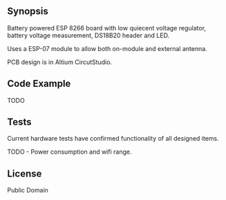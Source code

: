 ## Synopsis

Battery powered ESP 8266 board with low quiecent voltage regulator, battery voltage measurement, DS18B20 header and LED.

Uses a ESP-07 module to allow both on-module and external antenna.

PCB design is in Altium CircutStudio.

## Code Example

TODO

## Tests

Current hardware tests have confirmed functionality of all designed items.

TODO - Power consumption and wifi range.

## License

Public Domain